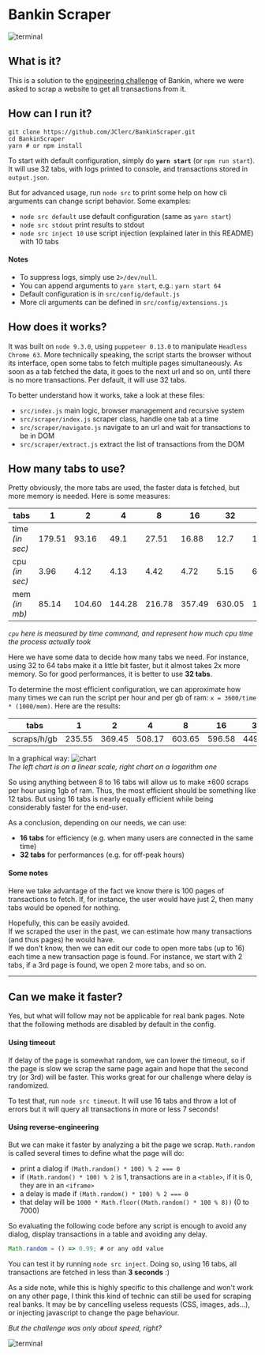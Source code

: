 # Bankin Scraper

![terminal](https://i.imgur.com/IWod6SD.gif)

## What is it?

This is a solution to the [engineering challenge](/CHALLENGE.md) of Bankin, where we were asked to scrap a website to get all transactions from it.

## How can I run it?

```shell
git clone https://github.com/JClerc/BankinScraper.git
cd BankinScraper
yarn # or npm install
```

To start with default configuration, simply do **`yarn start`** (or `npm run start`). It will use 32 tabs, with logs printed to console, and transactions stored in `output.json`.

But for advanced usage, run `node src` to print some help on how cli arguments can change script behavior. Some examples:

- `node src default` use default configuration (same as `yarn start`)
- `node src stdout` print results to stdout
- `node src inject 10` use script injection (explained later in this README) with 10 tabs

#### Notes

- To suppress logs, simply use `2>/dev/null`.
- You can append arguments to `yarn start`, e.g.: `yarn start 64`
- Default configuration is in `src/config/default.js`
- More cli arguments can be defined in `src/config/extensions.js`

## How does it works?

It was built on `node 9.3.0`, using `puppeteer 0.13.0` to manipulate `Headless Chrome 63`.
More technically speaking, the script starts the browser without its interface, open some tabs to fetch multiple pages simultaneously.
As soon as a tab fetched the data, it goes to the next url and so on, until there is no more transactions.
Per default, it will use 32 tabs.

To better understand how it works, take a look at these files:
- `src/index.js` main logic, browser management and recursive system
- `src/scraper/index.js` scraper class, handle one tab at a time
- `src/scraper/navigate.js` navigate to an url and wait for transactions to be in DOM
- `src/scraper/extract.js` extract the list of transactions from the DOM

## How many tabs to use?

Pretty obviously, the more tabs are used, the faster data is fetched, but more memory is needed.
Here is some measures:

| tabs            | 1      | 2      | 4      | 8      | 16     | 32     | 64      |
|-----------------|--------|--------|--------|--------|--------|--------|---------|
| time _(in sec)_ | 179.51 | 93.16  | 49.1   | 27.51  | 16.88  | 12.7   | 11.66   |
| cpu _(in sec)_  | 3.96   | 4.12   | 4.13   | 4.42   | 4.72   | 5.15   | 6.63    |
| mem _(in mb)_   | 85.14  | 104.60 | 144.28 | 216.78 | 357.49 | 630.05 | 1175.56 |

_`cpu` here is measured by time command, and represent how much cpu time the process actually took_

Here we have some data to decide how many tabs we need.
For instance, using 32 to 64 tabs make it a little bit faster, but it almost takes 2x more memory.
So for good performances, it is better to use **32 tabs**.

To determine the most efficient configuration, we can approximate how many times we can run the script per hour and per gb of ram: `x = 3600/time * (1000/mem)`.
Here are the results:

| tabs            | 1      | 2      | 4      | 8      | 16     | 32     | 64      |
|-----------------|--------|--------|--------|--------|--------|--------|---------|
| scraps/h/gb     | 235.55 | 369.45 | 508.17 | 603.65 | 596.58 | 449.91 | 262.64  |

In a graphical way:
![chart](https://i.imgur.com/2FIyYHU.jpg)\
_The left chart is on a linear scale, right chart on a logarithm one_

So using anything between 8 to 16 tabs will allow us to make ±600 scraps per hour using 1gb of ram.
Thus, the most efficient should be something like 12 tabs. But using 16 tabs is nearly equally efficient while being considerably faster for the end-user.

As a conclusion, depending on our needs, we can use:
- **16 tabs** for efficiency (e.g. when many users are connected in the same time)
- **32 tabs** for performances (e.g. for off-peak hours)

#### Some notes

Here we take advantage of the fact we know there is 100 pages of transactions to fetch.
If, for instance, the user would have just 2, then many tabs would be opened for nothing.

Hopefully, this can be easily avoided.\
If we scraped the user in the past, we can estimate how many transactions (and thus pages) he would have.\
If we don't know, then we can edit our code to open more tabs (up to 16) each time a new transaction page is found.
For instance, we start with 2 tabs, if a 3rd page is found, we open 2 more tabs, and so on.

------

## Can we make it faster?

Yes, but what will follow may not be applicable for real bank pages. Note that the following methods are disabled by default in the config.

#### Using timeout

If delay of the page is somewhat random, we can lower the timeout, so if the page is slow we scrap the same page again and hope that the second try (or 3rd) will be faster.
This works great for our challenge where delay is randomized.

To test that, run `node src timeout`.
It will use 16 tabs and throw a lot of errors but it will query all transactions in more or less 7 seconds!

#### Using reverse-engineering

But we can make it faster by analyzing a bit the page we scrap. `Math.random` is called several times to define what the page will do:
- print a dialog if `(Math.random() * 100) % 2 === 0`
- if `(Math.random() * 100) % 2` is 1, transactions are in a `<table>`, if it is 0, they are in an `<iframe>`
- a delay is made if `(Math.random() * 100) % 2 === 0`
- that delay will be `1000 * Math.floor((Math.random() * 100 % 8))` (0 to 7000)

So evaluating the following code before any script is enough to avoid any dialog, display transactions in a table and avoiding any delay.
```js
Math.random = () => 0.99; # or any odd value
```

You can test it by running `node src inject`. Doing so, using 16 tabs, all transactions are fetched in less than **3 seconds** :)

As a side note, while this is highly specific to this challenge and won't work on any other page, I think this kind of technic can still be used for scraping real banks.
It may be by cancelling useless requests (CSS, images, ads...), or injecting javascript to change the page behaviour.

_But the challenge was only about speed, right?_

![terminal](https://i.imgur.com/8Hj6uSW.gif)
